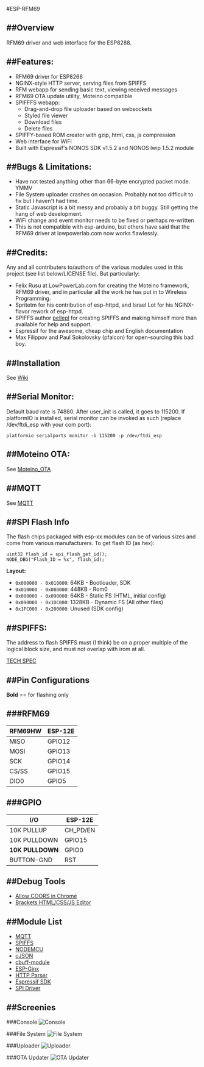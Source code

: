 #ESP-RFM69

##Overview
-----------------------

RFM69 driver and web interface for the ESP8288.


##Features:
-----------------------

* RFM69 driver for ESP8266
* NGINX-style HTTP server, serving files from SPIFFS
* RFM webapp for sending basic text, viewing received messages
* RFM69 OTA update utility, Moteino compatible
* SPIFFFS webapp:
   - Drag-and-drop file uploader based on websockets
   - Styled file viewer
   - Download files
   - Delete files
* SPIFFY-based ROM creator with gzip, html, css, js compression
* Web interface for WiFi
* Built with Espressif's NONOS SDK v1.5.2 and NONOS lwip 1.5.2 module


##Bugs & Limitations:
-----------------------

* Have not tested anything other than 66-byte encrypted packet mode. YMMV
* File System uploader crashes on occasion. Probably not too difficult to
   fix but I haven't had time.
* Static Javascript is a bit messy and probably a bit buggy. Still getting the
   hang of web development.
* WiFi change and event monitor needs to be fixed or perhaps re-written
* This is not compatible with esp-arduino, but others have said that the
   RFM69 driver at lowpowerlab.com now works flawlessly.


##Credits:
-----------------------

Any and all contributers to/authors of the various modules used in this project
(see list below/LICENSE file). But particularly:

* Felix Rusu at LowPowerLab.com for creating the Moteino framework, RFM69 driver,
   and in particular all the work he has put in to Wireless Programming.
* Spritetm for his contribution of esp-httpd, and Israel Lot for his
   NGINX-flavor rework of esp-httpd.
* SPIFFS author [pellepl](https://github.com/pellepl/spiffs) for creating SPIFFS and making
   himself more than available for help and support.
* Espressif for the awesome, cheap chip and English documentation
* Max Filippov and Paul Sokolovsky (pfalcon) for open-sourcing this bad boy.


##Installation
-----------------------

See [Wiki](https://github.com/someburner/esp-rfm69/wiki/Installation)


##Serial Monitor:
-----------------------

Default baud rate is 74880. After user_init is called, it goes to 115200.
If platformIO is installed, serial monitor can be invoked as such
(replace /dev/ftdi_esp with your com port):

```
platformio serialports monitor -b 115200 -p /dev/ftdi_esp
```


##Moteino OTA:
-----------------------

See [Moteino_OTA](https://github.com/someburner/esp-rfm69/wiki/Moteino-OTA)



##MQTT
-----------------------

See [MQTT](https://github.com/someburner/esp-rfm69/wiki/MQTT)


##SPI Flash Info
-----------------------

The flash chips packaged with esp-xx modules can be of various sizes and come
from various manufacturers. To get flash ID (as hex):

```
uint32 flash_id = spi_flash_get_id();
NODE_DBG("Flash_ID = %x", flash_id);
```

**Layout:**

- `0x000000 - 0x010000`:   64KB - Bootloader, SDK
- `0x010000 - 0x080000`:  448KB - Rom0
- `0x080000 - 0x090000`:   64KB - Static FS (HTML, initial config)
- `0x090000 - 0x1DC000`: 1328KB - Dynamic FS (All other files)
- `0x1FC000 - 0x200000`:  Unused (SDK config)


##SPIFFS:
-----------------------

The address to flash SPIFFS must (I think) be on a proper multiple of the
logical block size, and must not overlap with irom at all.

[TECH SPEC](https://github.com/pellepl/spiffs/blob/master/docs/TECH_SPEC)


##Pin Configurations
-----------------------

**Bold** == for flashing only

###RFM69
-----------------------

| RFM69HW | ESP-12E |
| ------- | --------|
| MISO    | GPIO12  |
| MOSI    | GPIO13  |
| SCK     | GPIO14  |
| CS/SS   | GPIO15  |
| DIO0    | GPIO5   |

###GPIO
-----------------------

| I/O          | ESP-12E  |
| ------------ | -------- |
| 10K PULLUP   | CH_PD/EN |
| 10K PULLDOWN | GPIO15   |
| **10K PULLDOWN** | GPIO0    |
| BUTTON-GND   | RST      |


##Debug Tools
-----------------------

* [Allow COORS in Chrome](https://chrome.google.com/webstore/detail/allow-control-allow-origi/nlfbmbojpeacfghkpbjhddihlkkiljbi/related?hl=en)
* [Brackets HTML/CSS/JS Editor](http://brackets.io/)


##Module List
-----------------------

* [MQTT](https://github.com/tuanpmt/esp_mqtt)
* [SPIFFS](https://github.com/pellepl/spiffs)
* [NODEMCU](https://github.com/nodemcu/nodemcu-firmware/tree/dev)
* [cJSON](https://github.com/kbranigan/cJSON)
* [cbuff-module](https://github.com/codinghead/cbuff-module)
* [ESP-Ginx](https://github.com/israellot/esp-ginx)
* [HTTP Parser](https://github.com/nodejs/http-parser)
* [Espressif SDK](http://bbs.espressif.com/viewforum.php?f=46&sid=542472662ff3f73241d8301c4c2d7f15)
* [SPI Driver](https://github.com/MetalPhreak/ESP8266_SPI_Driver)


##Screenies
-----------------------

###Console
![Console](doc/console.png?raw=true "Console")

###File System
![File System](doc/filesys.png?raw=true "File System")

###Uploader
![Uploader](doc/uploader.png?raw=true "Uploader")

###OTA Updater
![OTA Updater](doc/ota.png "OTA Updater")
